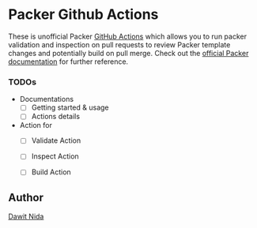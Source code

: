 # Packer Github Actions

These is unofficial Packer [GitHub Actions][github-actions] which allows you to run packer validation and inspection on 
pull requests to review Packer template changes and potentially build on pull merge.
Check out the [official Packer documentation][packer-doc] for further reference. 


### TODOs

- Documentations
    - [ ] Getting started & usage
    - [ ] Actions details
- Action for 
    - [ ] Validate Action
    - [ ] Inspect Action
    - [ ] Build Action


## Author
[Dawit Nida](https://github.com/dawitnida)

[github-actions]: <https://github.com/features/actions>
[packer-doc]:     <https://www.packer.io/docs/index.html>
